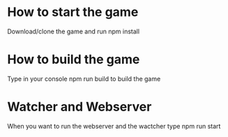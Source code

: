 # How to start the game

Download/clone the game and run npm install

# How to build the game 

Type in your console npm run build to build the game

# Watcher and Webserver

When you want to run the webserver and the wactcher type npm run start

